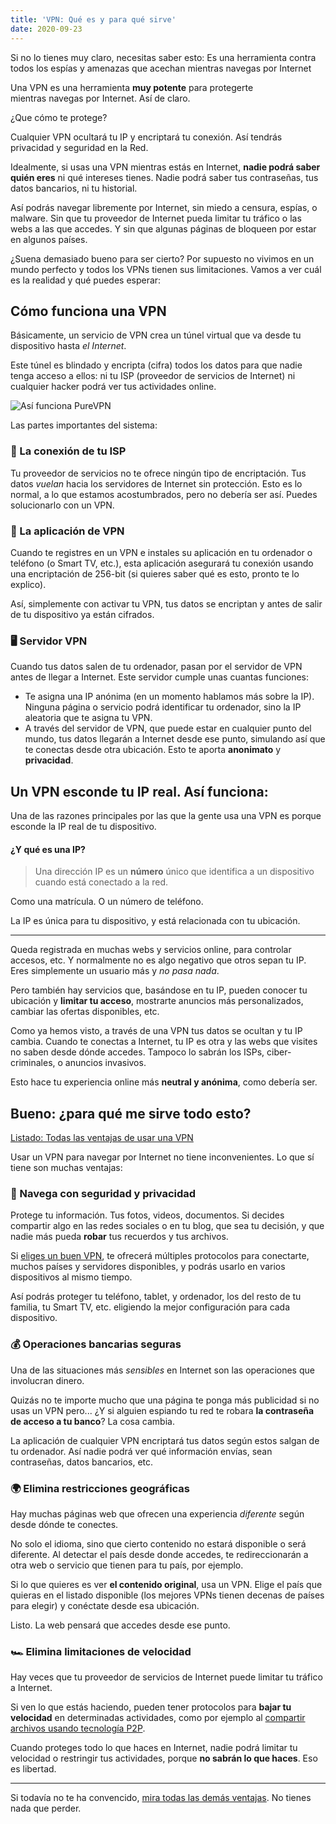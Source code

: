 ```yaml
---
title: 'VPN: Qué es y para qué sirve'
date: 2020-09-23
---
```


Si no lo tienes muy claro, necesitas saber esto: Es una herramienta contra todos los espías y amenazas que acechan mientras navegas por Internet

<!-- more -->

Una VPN es una herramienta **muy potente** para protegerte mientras navegas por Internet. Así de claro.

¿Que cómo te protege?

<span class="emphasis">Cualquier VPN ocultará tu IP y encriptará tu conexión. Así tendrás privacidad y seguridad en la Red.</span>

Idealmente, si usas una VPN mientras estás en Internet, **nadie podrá saber quién eres** ni qué intereses tienes. Nadie podrá saber tus contraseñas, tus datos bancarios, ni tu historial.

Así podrás navegar libremente por Internet, sin miedo a censura, espías, o malware. Sin que tu proveedor de Internet pueda limitar tu tráfico o las webs a las que accedes. Y sin que algunas páginas de bloqueen por estar en algunos países.

¿Suena demasiado bueno para ser cierto? Por supuesto no vivimos en un mundo perfecto y todos los VPNs tienen sus limitaciones. Vamos a ver cuál es la realidad y qué puedes esperar:

## Cómo funciona una VPN

<span class="emphasis">Básicamente, un servicio de VPN crea un túnel virtual que va desde tu dispositivo hasta _el Internet_.</span>

Este túnel es blindado y encripta (cifra) todos los datos para que nadie tenga acceso a ellos: ni tu ISP (proveedor de servicios de Internet) ni cualquier hacker podrá ver tus actividades online.

![Así funciona PureVPN](./content/esquema.jpg)

Las partes importantes del sistema:

### 🔌 La conexión de tu ISP

Tu proveedor de servicios no te ofrece ningún tipo de encriptación. Tus datos _vuelan_ hacia los servidores de Internet sin protección. Esto es lo normal, a lo que estamos acostumbrados, pero no debería ser así. Puedes solucionarlo con un VPN.

### 📱 La aplicación de VPN

Cuando te registres en un VPN e instales su aplicación en tu ordenador o teléfono (o Smart TV, etc.), esta aplicación asegurará tu conexión usando una encriptación de 256-bit (si quieres saber qué es esto, pronto te lo explico).

Así, simplemente con activar tu VPN, tus datos se encriptan y antes de salir de tu dispositivo ya están cifrados.

### 🖥️ Servidor VPN

Cuando tus datos salen de tu ordenador, pasan por el servidor de VPN antes de llegar a Internet. Este servidor cumple unas cuantas funciones:

- Te asigna una IP anónima (en un momento hablamos más sobre la IP). Ninguna página o servicio podrá identificar tu ordenador, sino la IP aleatoria que te asigna tu VPN.
- A través del servidor de VPN, que puede estar en cualquier punto del mundo, tus datos llegarán a Internet desde ese punto, simulando así que te conectas desde otra ubicación. Esto te aporta **anonimato** y **privacidad**.

## Un VPN esconde tu IP real. Así funciona:

Una de las razones principales por las que la gente usa una VPN es porque esconde la IP real de tu dispositivo.

#### ¿Y qué es una IP?

> Una dirección IP es un **número** único que identifica a un dispositivo cuando está conectado a la red.

Como una matrícula. O un número de teléfono.

La IP es única para tu dispositivo, y está relacionada con tu ubicación.

---

Queda registrada en muchas webs y servicios online, para controlar accesos, etc. Y normalmente no es algo negativo que otros sepan tu IP. Eres simplemente un usuario más y _no pasa nada_.

Pero también hay servicios que, basándose en tu IP, pueden conocer tu ubicación y **limitar tu acceso**, mostrarte anuncios más personalizados, cambiar las ofertas disponibles, etc.

Como ya hemos visto, a través de una VPN tus datos se ocultan y tu IP cambia. Cuando te conectas a Internet, tu IP es otra y las webs que visites no saben desde dónde accedes. Tampoco lo sabrán los ISPs, ciber-criminales, o anuncios invasivos.

Esto hace tu experiencia online más **neutral y anónima**, como debería ser.

## Bueno: ¿para qué me sirve todo esto?

[Listado: Todas las ventajas de usar una VPN](/guias/ventajas-de-usar-vpn)

Usar un VPN para navegar por Internet no tiene inconvenientes. Lo que sí tiene son muchas ventajas:

### 🔐 Navega con seguridad y privacidad

<span class="emphasis">Protege tu información. Tus fotos, videos, documentos. Si decides compartir algo en las redes sociales o en tu blog, que sea tu decisión, y que nadie más pueda **robar** tus recuerdos y tus archivos.</span>

Si [eliges un buen VPN](/guias/como-elegir-un-buen-vpn), te ofrecerá múltiples protocolos para conectarte, muchos países y servidores disponibles, y podrás usarlo en varios dispositivos al mismo tiempo.

Así podrás proteger tu teléfono, tablet, y ordenador, los del resto de tu familia, tu Smart TV, etc. eligiendo la mejor configuración para cada dispositivo.

### 💰 Operaciones bancarias seguras

Una de las situaciones más _sensibles_ en Internet son las operaciones que involucran dinero.

Quizás no te importe mucho que una página te ponga más publicidad si no usas un VPN pero... ¿Y si alguien espiando tu red te robara **la contraseña de acceso a tu banco**? La cosa cambia.

La aplicación de cualquier VPN encriptará tus datos según estos salgan de tu ordenador. Así nadie podrá ver qué información envías, sean contraseñas, datos bancarios, etc.

### 🌍 Elimina restricciones geográficas

Hay muchas páginas web que ofrecen una experiencia _diferente_ según desde dónde te conectes.

No solo el idioma, sino que cierto contenido no estará disponible o será diferente. Al detectar el país desde donde accedes, te redireccionarán a otra web o servicio que tienen para tu país, por ejemplo.

Si lo que quieres es ver **el contenido original**, usa un VPN. Elige el país que quieras en el listado disponible (los mejores VPNs tienen decenas de países para elegir) y conéctate desde esa ubicación.

Listo. La web pensará que accedes desde ese punto.

### 🏎 Elimina limitaciones de velocidad

Hay veces que tu proveedor de servicios de Internet puede limitar tu tráfico a Internet.

Si ven lo que estás haciendo, pueden tener protocolos para **bajar tu velocidad** en determinadas actividades, como por ejemplo al [compartir archivos usando tecnología P2P](https://comousarutorrent.com).

Cuando proteges todo lo que haces en Internet, nadie podrá limitar tu velocidad o restringir tus actividades, porque **no sabrán lo que haces**. Eso es libertad.

---

Si todavía no te ha convencido, [mira todas las demás ventajas](/guias/ventajas-de-usar-vpn). No tienes nada que perder.
